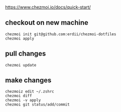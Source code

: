 

https://www.chezmoi.io/docs/quick-start/

## checkout on new machine

```
chezmoi init git@github.com:erdii/chezmoi-dotfiles
chezmoi apply
```

## pull changes

```
chezmoi update
```

## make changes

```
chezmoiz edit ~/.zshrc
chezmoi diff
chezmoi -v apply
chezmoi git status/add/commit
```
